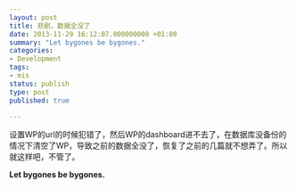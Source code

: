 ```yaml
---
layout: post
title: 悲剧，数据全没了
date: 2013-11-29 16:12:07.000000000 +01:00
summary: "Let bygones be bygones."
categories:
- Development
tags: 
- mis
status: publish
type: post
published: true

---
```


设置WP的url的时候犯错了，然后WP的dashboard进不去了，在数据库没备份的情况下清空了WP，导致之前的数据全没了，恢复了之前的几篇就不想弄了。所以就这样吧，不管了。

**Let bygones be bygones.**